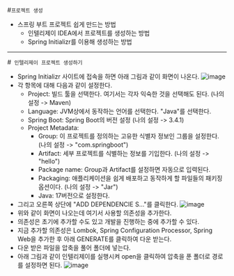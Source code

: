 #```프로젝트 생성```
- 스프링 부트 프로젝트 쉽게 만드는 방법
  - 인텔리제이 IDEA에서 프로젝트를 생성하는 방법
  - Spring Initializr를 이용해 생성하는 방법
---
#``` 인텔리제이 프로젝트 생성하기```
- Spring Initializr 사이트에 접속을 하면 아래 그림과 같이 화면이 나온다.
![image](https://github.com/user-attachments/assets/e5022326-954f-4a39-9cc7-331b9a82467e)
- 각 항목에 대해 다음과 같이 설정한다.
  - Project: 빌드 툴을 선택한다. 여기서는 각자 익숙한 것을 선택해도 된다. (나의 설정 -> Maven)
  - Language: JVM상에서 동작하는 언어를 선택한다. "Java"를 선택한다.
  - Spring Boot: Spring Boot의 버전 설정 (나의 설정 -> 3.4.1)
  - Project Metadata:
    - Group: 이 프로젝트를 정의하는 고유한 식별자 정보인 그룹을 설정한다. (나의 설정 -> "com.springboot")
    - Artifact: 세부 프로젝트를 식별하는 정보를 기입한다. (나의 설정 -> "hello")
    - Package name: Group과 Artifact를 설정하면 자동으로 입력된다.
    - Packaging: 애플리케이션을 쉽게 배포하고 동작하게 할 파일들의 패키징 옵션이다. (나의 설정 -> "Jar")
    - Java: 17버전으로 설정한다.
- 그리고 오른쪽 상단에 "ADD DEPENDENCIE S..."를 클릭한다.
![image](https://github.com/user-attachments/assets/0fa90add-9d3d-4710-a177-fea3b26a44de)
- 위와 같이 화면이 나오는데 여기서 사용할 의존성을 추가한다.
- 의존성은 초기에 추가할 수도 있고 개발을 진행하는 중에 추가할 수 있다.
- 지금 추가할 의존성은 Lombok, Spring Configuration Processor, Spring Web을 추가한 후 아래 GENERATE를 클릭하여 다운 받는다.
- 다운 받은 파일을 압축을 풀어 폴더에 넣는다.
- 아래 그림과 같이 인텔리제이를 실행시켜 open을 클릭하여 압축을 푼 폴더로 경로를 설정하면 된다.
![image](https://github.com/user-attachments/assets/60e1fe80-2c5a-47d4-bd14-362446e0dd3f)



